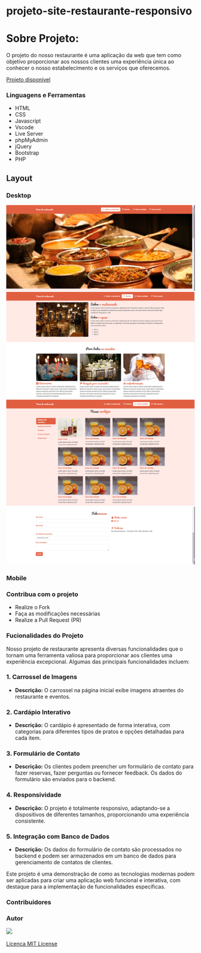 # projeto-site-restaurante-responsivo

# Sobre Projeto:

O projeto do nosso restaurante é uma aplicação da web que tem como objetivo proporcionar aos nossos clientes uma experiência única ao conhecer o nosso estabelecimento e os serviços que oferecemos. 

[Projeto disponível](https://www.tsmdebug.com.br/restaurante/projeto3/)

### Linguagens e Ferramentas

- HTML
- CSS
- Javascript
- Vscode
- Live Server
- phpMyAdmin
- jQuery
- Bootstrap
- PHP

## Layout

### Desktop

<img src="/images/projeto/Captura de tela 2023-10-31 133759.png"/>
<img src="/images/projeto/Captura de tela 2023-10-31 133746.png"/>
<img src="/images/projeto/Captura de tela 2023-10-31 133728.png"/>
<img src="/images/projeto/Captura de tela 2023-10-31 133716.png"/>

### Mobile





### Contribua com o projeto

- Realize o Fork
- Faça as modificações necessárias
- Realize a Pull Request (PR)

### Fucionalidades do Projeto

Nosso projeto de restaurante apresenta diversas funcionalidades que o tornam uma ferramenta valiosa para proporcionar aos clientes uma experiência excepcional. Algumas das principais funcionalidades incluem:

### 1. Carrossel de Imagens

- **Descrição:** O carrossel na página inicial exibe imagens atraentes do restaurante e eventos.

### 2. Cardápio Interativo

- **Descrição:** O cardápio é apresentado de forma interativa, com categorias para diferentes tipos de pratos e opções detalhadas para cada item.

### 3. Formulário de Contato

- **Descrição:** Os clientes podem preencher um formulário de contato para fazer reservas, fazer perguntas ou fornecer feedback. Os dados do formulário são enviados para o backend.

### 4. Responsividade

- **Descrição:** O projeto é totalmente responsivo, adaptando-se a dispositivos de diferentes tamanhos, proporcionando uma experiência consistente.

### 5. Integração com Banco de Dados

- **Descrição:** Os dados do formulário de contato são processados no backend e podem ser armazenados em um banco de dados para gerenciamento de contatos de clientes.

Este projeto é uma demonstração de como as tecnologias modernas podem ser aplicadas para criar uma aplicação web funcional e interativa, com destaque para a implementação de funcionalidades específicas.



### Contribuidores

### Autor

<a href="https://github.com/tiago-tsm">
<img src="https://avatars.githubusercontent.com/u/138628238?v=4" width="70px" />
</a>

[Licenca MIT License](http://creativecommons.org/licenses/by)
